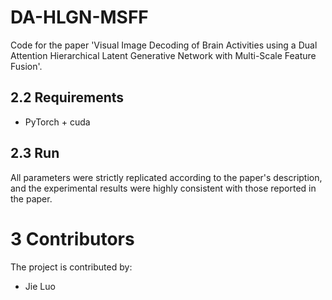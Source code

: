 # DA-HLGN-MSFF
Code for the paper 'Visual Image Decoding of Brain Activities using a Dual Attention Hierarchical Latent Generative Network with Multi-Scale Feature Fusion'.  

## 2.2 Requirements
* PyTorch  + cuda

  
## 2.3 Run 
All parameters were strictly replicated according to the paper's description, and the experimental results were highly consistent with those reported in the paper.

# 3 Contributors
The project is contributed by:

* Jie Luo
